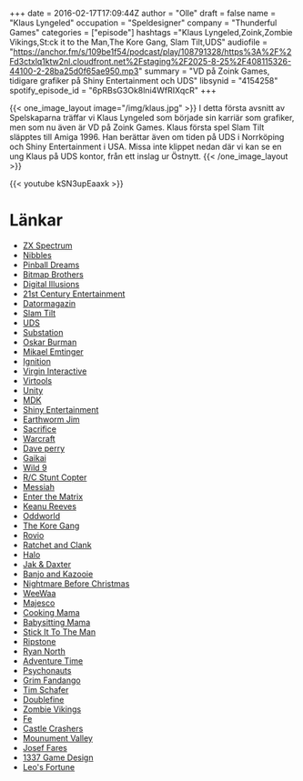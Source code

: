 +++
date = 2016-02-17T17:09:44Z
author = "Olle"
draft = false
name = "Klaus Lyngeled"
occupation = "Speldesigner"
company = "Thunderful Games"
categories = ["episode"]
hashtags ="Klaus Lyngeled,Zoink,Zombie Vikings,St:ck it to the Man,The Kore Gang, Slam Tilt,UDS"
audiofile = "https://anchor.fm/s/109be1f54/podcast/play/108791328/https%3A%2F%2Fd3ctxlq1ktw2nl.cloudfront.net%2Fstaging%2F2025-8-25%2F408115326-44100-2-28ba25d0f65ae950.mp3"
summary = "VD på Zoink Games, tidigare grafiker på Shiny Entertainment och UDS"
libsynid = "4154258"
spotify_episode_id = "6pRBsG3Ok8lni4WfRIXqcR"
+++

{{< one_image_layout image="/img/klaus.jpg" >}}
I detta första avsnitt av Spelskaparna träffar vi Klaus Lyngeled som började sin karriär som grafiker, men som nu även är VD på Zoink Games. Klaus första spel Slam Tilt släpptes till Amiga 1996. Han berättar även om tiden på UDS i Norrköping och Shiny Entertainment i USA. Missa inte klippet nedan där vi kan se en ung Klaus på UDS kontor, från ett inslag ur Östnytt. 
{{< /one_image_layout >}}



<div style="margin-top: 1em; margin-bottom: 1em;">
{{< youtube kSN3upEaaxk >}}
</div>

# Länkar

* [ZX Spectrum](https://en.wikipedia.org/wiki/ZX_Spectrum)
* [Nibbles](https://www.youtube.com/watch?v=UmeKHtei0qo)
* [Pinball Dreams](https://www.youtube.com/watch?v=6UNGMiPETXo)
* [Bitmap Brothers](https://en.wikipedia.org/wiki/The_Bitmap_Brothers)
* [Digital Illusions](https://en.wikipedia.org/wiki/EA_DICE)
* [21st Century Entertainment](http://www.mobygames.com/company/21st-century-entertainment-ltd)
* [Datormagazin](http://spelpappan.se/2014/08/spelpappan-hittar-guldkorn-sa-tillverkar-storbolagen-de-storsta-hitsen/)
* [Slam Tilt](https://www.youtube.com/watch?v=0Z6xurCTtFE)
* [UDS](https://web.archive.org/web/19990224071416/http://www.uds.se/companyhistory.html)
* [Substation](https://www.youtube.com/watch?v=XAzN0AQKzKU)
* [Oskar Burman](http://swedishstartupspace.com/2013/07/17/oskar-burman-rovio/)
* [Mikael Emtinger](http://i-am-glow.com/)
* [Ignition](https://www.youtube.com/watch?v=BadFguo5V4k)
* [Virgin Interactive](https://en.wikipedia.org/wiki/Virgin_Interactive)
* [Virtools](https://en.wikipedia.org/wiki/Virtools)
* [Unity](https://unity3d.com/)
* [MDK](https://www.youtube.com/watch?v=3LWrjeOHgjY)
* [Shiny Entertainment](https://en.wikipedia.org/wiki/Shiny_Entertainment)
* [Earthworm Jim](https://www.youtube.com/watch?v=93osCGBFG2k)
* [Sacrifice](https://www.youtube.com/watch?v=4rXqjJnt7RM)
* [Warcraft](https://www.youtube.com/watch?v=8ahIzcJS7n4)
* [Dave perry](https://en.wikipedia.org/wiki/David_Perry_\(game_developer\))
* [Gaikai](https://www.gaikai.com/)
* [Wild 9](https://www.youtube.com/watch?v=ltmnDKuqom0)
* [R/C Stunt Copter](https://www.youtube.com/watch?v=Wk9ED_843lk)
* [Messiah](https://www.youtube.com/watch?v=oNlaZBRQ7j4)
* [Enter the Matrix](https://www.youtube.com/watch?v=O9v-6UNjEfg)
* [Keanu Reeves](http://www.imdb.com/name/nm0000206/) 
* [Oddworld](https://www.youtube.com/watch?v=eK3U3OJi1Ok)
* [The Kore Gang](https://www.youtube.com/watch?v=Q77NM20yzNA)
* [Rovio](http://www.rovio.com/)
* [Ratchet and Clank](https://www.youtube.com/watch?v=zQzpsnYV6UM)
* [Halo](https://www.youtube.com/watch?v=AEVz0KyQDt8)
* [Jak & Daxter](https://www.youtube.com/watch?v=35xZDaGI8cY)
* [Banjo and Kazooie](https://www.youtube.com/watch?v=3wiv-mQPl5M)
* [Nightmare Before Christmas](https://www.youtube.com/watch?v=wr6N_hZyBCk)
* [WeeWaa](https://www.youtube.com/watch?v=Rwl8WZHy9z4)
* [Majesco](http://www.majescoent.com/)
* [Cooking Mama](https://www.youtube.com/watch?v=st-a0XKaVh4)
* [Babysitting Mama](https://www.youtube.com/watch?v=xCyi60mMJDE)
* [Stick It To The Man](http://www.stickitgame.com/)
* [Ripstone](http://www.ripstone.com/)
* [Ryan North](https://en.wikipedia.org/wiki/Ryan_North)
* [Adventure Time](http://www.zoinkgames.com/portfolio-item/adventure-time-rock-bandits/)
* [Psychonauts](https://www.youtube.com/watch?v=md_8uDtbffQ)
* [Grim Fandango](http://www.grimremastered.com/)
* [Tim Schafer](https://en.wikipedia.org/wiki/Tim_Schafer)
* [Doublefine](http://www.doublefine.com/)
* [Zombie Vikings](http://www.zoinkgames.com/portfolio-item/zombie-vikings/)
* [Fe](https://www.youtube.com/watch?v=HzDJkqQTdZg)
* [Castle Crashers](http://www.castlecrashers.com/)
* [Mounument Valley](http://www.monumentvalleygame.com/)
* [Josef Fares](http://www.imdb.com/name/nm0267244/)
* [1337 Game Design](http://www.1337gamedesign.com/) 
* [Leo's Fortune](http://www.leosfortune.com/)
